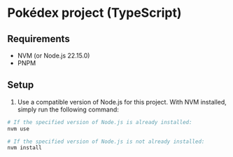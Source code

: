 # Pokédex project (TypeScript)

## Requirements

- NVM (or Node.js 22.15.0)
- PNPM

## Setup

1. Use a compatible version of Node.js for this project. With NVM installed, simply run the following command:

  ```sh
  # If the specified version of Node.js is already installed:
  nvm use

  # If the specified version of Node.js is not already installed:
  nvm install
  ```
